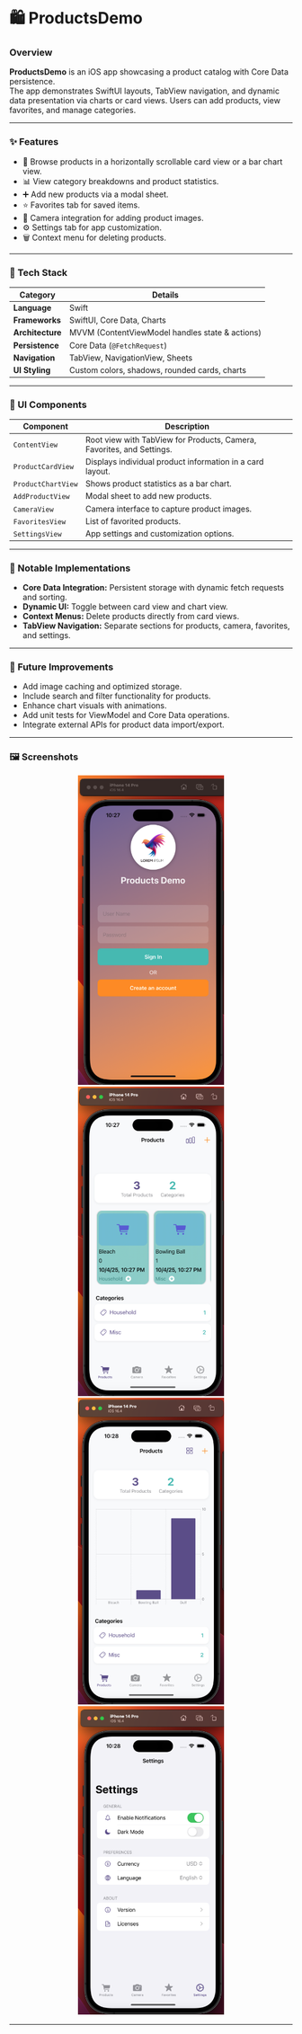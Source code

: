 # 🛍️ ProductsDemo

### Overview
**ProductsDemo** is an iOS app showcasing a product catalog with Core Data persistence.  
The app demonstrates SwiftUI layouts, TabView navigation, and dynamic data presentation via charts or card views. Users can add products, view favorites, and manage categories.

---

### ✨ Features
- 🛒 Browse products in a horizontally scrollable card view or a bar chart view.  
- 📊 View category breakdowns and product statistics.  
- ➕ Add new products via a modal sheet.  
- ⭐ Favorites tab for saved items.  
- 📸 Camera integration for adding product images.  
- ⚙️ Settings tab for app customization.  
- 🗑️ Context menu for deleting products.  

---

### 🧰 Tech Stack
| Category | Details |
|----------|---------|
| **Language** | Swift |
| **Frameworks** | SwiftUI, Core Data, Charts |
| **Architecture** | MVVM (ContentViewModel handles state & actions) |
| **Persistence** | Core Data (`@FetchRequest`) |
| **Navigation** | TabView, NavigationView, Sheets |
| **UI Styling** | Custom colors, shadows, rounded cards, charts |

---

### 🧩 UI Components
| Component | Description |
|-----------|-------------|
| `ContentView` | Root view with TabView for Products, Camera, Favorites, and Settings. |
| `ProductCardView` | Displays individual product information in a card layout. |
| `ProductChartView` | Shows product statistics as a bar chart. |
| `AddProductView` | Modal sheet to add new products. |
| `CameraView` | Camera interface to capture product images. |
| `FavoritesView` | List of favorited products. |
| `SettingsView` | App settings and customization options. |

---

### 🧠 Notable Implementations
- **Core Data Integration:** Persistent storage with dynamic fetch requests and sorting.  
- **Dynamic UI:** Toggle between card view and chart view.  
- **Context Menus:** Delete products directly from card views.  
- **TabView Navigation:** Separate sections for products, camera, favorites, and settings.  

---

### 🚀 Future Improvements
- Add image caching and optimized storage.  
- Include search and filter functionality for products.  
- Enhance chart visuals with animations.  
- Add unit tests for ViewModel and Core Data operations.  
- Integrate external APIs for product data import/export.  

---

### 🖼️ Screenshots
<div align="center"> <img src="./Screenshots/Screenshot-Login.png" width="260" alt="Login Screen"/> <img src="./Screenshots/Screenshot-Products.png" width="260" alt="Products Screen"/> <img src="./Screenshots/Screenshot-Bargraph.png" width="260" alt="Bar Graph Screen"/>
  <img src="./Screenshots/Screenshot-Settings.png" width="260" alt="Settings Screen"/> </div>

---

